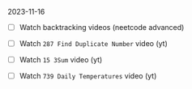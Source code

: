 
2023-11-16
- [ ] Watch backtracking videos (neetcode advanced)
- [ ] Watch `287 Find Duplicate Number` video (yt)
- [ ] Watch `15 3Sum` video (yt)
- [ ] Watch `739 Daily Temperatures` video (yt)


